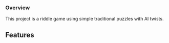 ### Overview

This project is a riddle game using simple traditional puzzles with AI twists.


## Features
